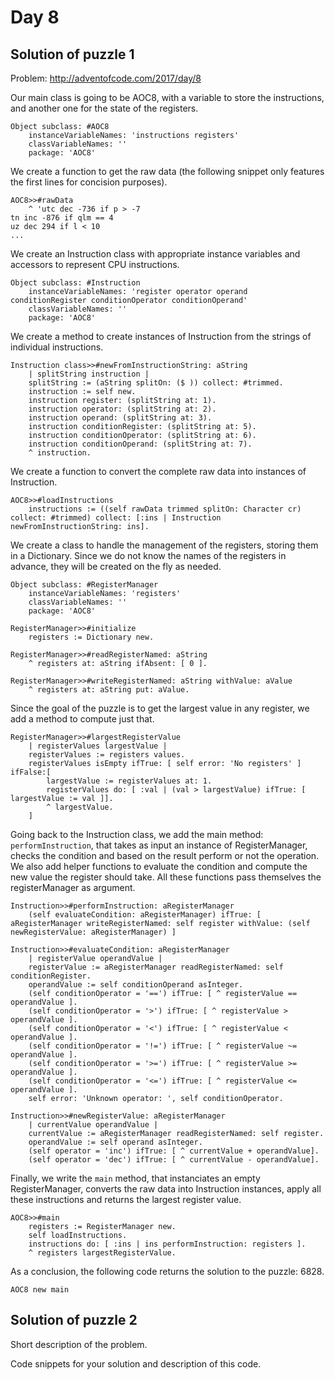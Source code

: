 # Day 8

## Solution of puzzle 1
Problem: http://adventofcode.com/2017/day/8

Our main class is going to be AOC8, with a variable to store the instructions, and another one for the state of the registers.
```Smalltalk
Object subclass: #AOC8
	instanceVariableNames: 'instructions registers'
	classVariableNames: ''
	package: 'AOC8'
```

We create a function to get the raw data (the following snippet only features the first lines for concision purposes).
```Smalltalk
AOC8>>#rawData
	^ 'utc dec -736 if p > -7
tn inc -876 if qlm == 4
uz dec 294 if l < 10
...
```

We create an Instruction class with appropriate instance variables and accessors to represent CPU instructions.
```Smalltalk
Object subclass: #Instruction
	instanceVariableNames: 'register operator operand conditionRegister conditionOperator conditionOperand'
	classVariableNames: ''
	package: 'AOC8'
```

We create a method to create instances of Instruction from the strings of individual instructions.
```Smalltalk
Instruction class>>#newFromInstructionString: aString
	| splitString instruction |
	splitString := (aString splitOn: ($ )) collect: #trimmed.
	instruction := self new.
	instruction register: (splitString at: 1).
	instruction operator: (splitString at: 2).
	instruction operand: (splitString at: 3).
	instruction conditionRegister: (splitString at: 5).
	instruction conditionOperator: (splitString at: 6).
	instruction conditionOperand: (splitString at: 7).
	^ instruction.
```

We create a function to convert the complete raw data into instances of Instruction.
```Smalltalk
AOC8>>#loadInstructions
	instructions := ((self rawData trimmed splitOn: Character cr) collect: #trimmed) collect: [:ins | Instruction newFromInstructionString: ins].
```

We create a class to handle the management of the registers, storing them in a Dictionary. Since we do not know the names of the registers in advance, they will be created on the fly as needed.
```Smalltalk
Object subclass: #RegisterManager
	instanceVariableNames: 'registers'
	classVariableNames: ''
	package: 'AOC8'
```
```Smalltalk
RegisterManager>>#initialize
	registers := Dictionary new.

RegisterManager>>#readRegisterNamed: aString
	^ registers at: aString ifAbsent: [ 0 ].

RegisterManager>>#writeRegisterNamed: aString withValue: aValue
	^ registers at: aString put: aValue.
```

Since the goal of the puzzle is to get the largest value in any register, we add a method to compute just that.
```Smalltalk
RegisterManager>>#largestRegisterValue
	| registerValues largestValue |
	registerValues := registers values.
	registerValues isEmpty ifTrue: [ self error: 'No registers' ] ifFalse:[
		largestValue := registerValues at: 1.
		registerValues do: [ :val | (val > largestValue) ifTrue: [ largestValue := val ]].
		^ largestValue.
	]
```

Going back to the Instruction class, we add the main method: `performInstruction`, that takes as input an instance of RegisterManager, checks the condition and based on the result perform or not the operation. We also add helper functions to evaluate the condition and compute the new value the register should take. All these functions pass themselves the registerManager as argument.
```Smalltalk
Instruction>>#performInstruction: aRegisterManager
	(self evaluateCondition: aRegisterManager) ifTrue: [ aRegisterManager writeRegisterNamed: self register withValue: (self newRegisterValue: aRegisterManager) ]

Instruction>>#evaluateCondition: aRegisterManager
	| registerValue operandValue |
	registerValue := aRegisterManager readRegisterNamed: self conditionRegister.
	operandValue := self conditionOperand asInteger.
	(self conditionOperator = '==') ifTrue: [ ^ registerValue == operandValue ].
	(self conditionOperator = '>') ifTrue: [ ^ registerValue > operandValue ].
	(self conditionOperator = '<') ifTrue: [ ^ registerValue < operandValue ].
	(self conditionOperator = '!=') ifTrue: [ ^ registerValue ~= operandValue ].
	(self conditionOperator = '>=') ifTrue: [ ^ registerValue >= operandValue ].
	(self conditionOperator = '<=') ifTrue: [ ^ registerValue <= operandValue ].
	self error: 'Unknown operator: ', self conditionOperator.

Instruction>>#newRegisterValue: aRegisterManager
	| currentValue operandValue |
	currentValue := aRegisterManager readRegisterNamed: self register.
	operandValue := self operand asInteger.
	(self operator = 'inc') ifTrue: [ ^ currentValue + operandValue].
	(self operator = 'dec') ifTrue: [ ^ currentValue - operandValue].
```

Finally, we write the `main` method, that instanciates an empty RegisterManager, converts the raw data into Instruction instances, apply all these instructions and returns the largest register value.
```Smalltalk
AOC8>>#main
	registers := RegisterManager new.
	self loadInstructions.
	instructions do: [ :ins | ins performInstruction: registers ].
	^ registers largestRegisterValue.
```

As a conclusion, the following code returns the solution to the puzzle: 6828.
```Smalltalk
AOC8 new main
```

## Solution of puzzle 2
Short description of the problem.

Code snippets for your solution and description of this code.


